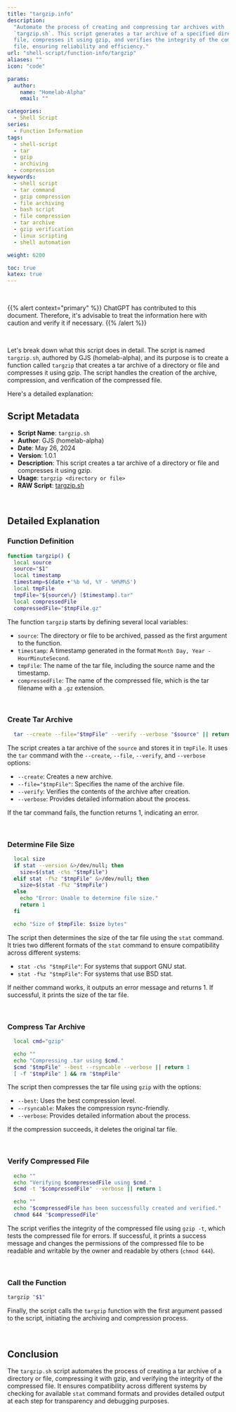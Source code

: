 ```yaml
---
title: "targzip.info"
description:
  "Automate the process of creating and compressing tar archives with
  `targzip.sh`. This script generates a tar archive of a specified directory or
  file, compresses it using gzip, and verifies the integrity of the compressed
  file, ensuring reliability and efficiency."
url: "shell-script/function-info/targzip"
aliases: ""
icon: "code"

params:
  author:
    name: "Homelab-Alpha"
    email: ""

categories:
  - Shell Script
series:
  - Function Information
tags:
  - shell-script
  - tar
  - gzip
  - archiving
  - compression
keywords:
  - shell script
  - tar command
  - gzip compression
  - file archiving
  - bash script
  - file compression
  - tar archive
  - gzip verification
  - linux scripting
  - shell automation

weight: 6200

toc: true
katex: true
---
```


<br />

{{% alert context="primary" %}}
ChatGPT has contributed to this document. Therefore, it's advisable to treat the
information here with caution and verify it if necessary. {{% /alert %}}

<br />

Let's break down what this script does in detail. The script is named
`targzip.sh`, authored by GJS (homelab-alpha), and its purpose is to create a
function called `targzip` that creates a tar archive of a directory or file and
compresses it using gzip. The script handles the creation of the archive,
compression, and verification of the compressed file.

Here's a detailed explanation:

## Script Metadata

- **Script Name**: `targzip.sh`
- **Author**: GJS (homelab-alpha)
- **Date**: May 26, 2024
- **Version**: 1.0.1
- **Description**: This script creates a tar archive of a directory or file and
  compresses it using gzip.
- **Usage**: `targzip <directory or file>`
- **RAW Script**: [targzip.sh]

<br />

## Detailed Explanation

### Function Definition

```bash
function targzip() {
  local source
  source="$1"
  local timestamp
  timestamp=$(date +'%b %d, %Y - %H%M%S')
  local tmpFile
  tmpFile="${source%/} [$timestamp].tar"
  local compressedFile
  compressedFile="$tmpFile.gz"
```

The function `targzip` starts by defining several local variables:

- `source`: The directory or file to be archived, passed as the first argument
  to the function.
- `timestamp`: A timestamp generated in the format
  `Month Day, Year - HourMinuteSecond`.
- `tmpFile`: The name of the tar file, including the source name and the
  timestamp.
- `compressedFile`: The name of the compressed file, which is the tar filename
  with a `.gz` extension.

<br />

### Create Tar Archive

```bash
  tar --create --file="$tmpFile" --verify --verbose "$source" || return 1
```

The script creates a tar archive of the `source` and stores it in `tmpFile`. It
uses the `tar` command with the `--create`, `--file`, `--verify`, and
`--verbose` options:

- `--create`: Creates a new archive.
- `--file="$tmpFile"`: Specifies the name of the archive file.
- `--verify`: Verifies the contents of the archive after creation.
- `--verbose`: Provides detailed information about the process.

If the tar command fails, the function returns 1, indicating an error.

<br />

### Determine File Size

```bash
  local size
  if stat --version &>/dev/null; then
    size=$(stat -c%s "$tmpFile")
  elif stat -f%z "$tmpFile" &>/dev/null; then
    size=$(stat -f%z "$tmpFile")
  else
    echo "Error: Unable to determine file size."
    return 1
  fi

  echo "Size of $tmpFile: $size bytes"
```

The script then determines the size of the tar file using the `stat` command. It
tries two different formats of the `stat` command to ensure compatibility across
different systems:

- `stat -c%s "$tmpFile"`: For systems that support GNU stat.
- `stat -f%z "$tmpFile"`: For systems that use BSD stat.

If neither command works, it outputs an error message and returns 1. If
successful, it prints the size of the tar file.

<br />

### Compress Tar Archive

```bash
  local cmd="gzip"

  echo ""
  echo "Compressing .tar using $cmd."
  $cmd "$tmpFile" --best --rsyncable --verbose || return 1
  [ -f "$tmpFile" ] && rm "$tmpFile"
```

The script then compresses the tar file using `gzip` with the options:

- `--best`: Uses the best compression level.
- `--rsyncable`: Makes the compression rsync-friendly.
- `--verbose`: Provides detailed information about the process.

If the compression succeeds, it deletes the original tar file.

<br />

### Verify Compressed File

```bash
  echo ""
  echo "Verifying $compressedFile using $cmd."
  $cmd -t "$compressedFile" --verbose || return 1

  echo ""
  echo "$compressedFile has been successfully created and verified."
  chmod 644 "$compressedFile"
```

The script verifies the integrity of the compressed file using `gzip -t`, which
tests the compressed file for errors. If successful, it prints a success message
and changes the permissions of the compressed file to be readable and writable
by the owner and readable by others (`chmod 644`).

<br />

### Call the Function

```bash
targzip "$1"
```

Finally, the script calls the `targzip` function with the first argument passed
to the script, initiating the archiving and compression process.

<br />

## Conclusion

The `targzip.sh` script automates the process of creating a tar archive of a
directory or file, compressing it with gzip, and verifying the integrity of the
compressed file. It ensures compatibility across different systems by checking
for available `stat` command formats and provides detailed output at each step
for transparency and debugging purposes.

[targzip.sh]:
  https://raw.githubusercontent.com/homelab-alpha/shell-script/main/functions/targzip.sh

